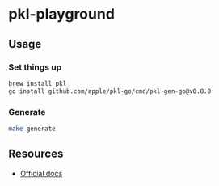 # pkl-playground

## Usage
### Set things up
```bash
brew install pkl
go install github.com/apple/pkl-go/cmd/pkl-gen-go@v0.8.0
```
### Generate
```bash
make generate
```

## Resources
* [Official docs](https://pkl-lang.org/index.html)